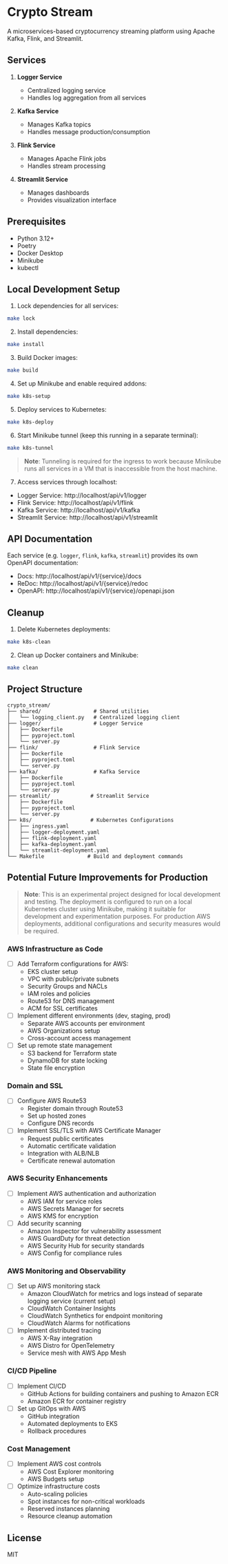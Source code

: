 # Crypto Stream

A microservices-based cryptocurrency streaming platform using Apache Kafka, Flink, and Streamlit.

## Services

1. **Logger Service**
   - Centralized logging service
   - Handles log aggregation from all services

2. **Kafka Service**
   - Manages Kafka topics
   - Handles message production/consumption

3. **Flink Service**
   - Manages Apache Flink jobs
   - Handles stream processing

4. **Streamlit Service**
   - Manages dashboards
   - Provides visualization interface

## Prerequisites

- Python 3.12+
- Poetry
- Docker Desktop
- Minikube
- kubectl

## Local Development Setup

1. Lock dependencies for all services:
```bash
make lock
```

2. Install dependencies:
```bash
make install
```

3. Build Docker images:
```bash
make build
```

4. Set up Minikube and enable required addons:
```bash
make k8s-setup
```

5. Deploy services to Kubernetes:
```bash
make k8s-deploy
```

6. Start Minikube tunnel (keep this running in a separate terminal):
```bash
make k8s-tunnel
```
> **Note**: Tunneling is required for the ingress to work because Minikube runs all services in a VM that is inaccessible from the host machine.

7. Access services through localhost:
- Logger Service: http://localhost/api/v1/logger
- Flink Service: http://localhost/api/v1/flink
- Kafka Service: http://localhost/api/v1/kafka
- Streamlit Service: http://localhost/api/v1/streamlit

## API Documentation

Each service (e.g. `logger`, `flink`, `kafka`, `streamlit`) provides its own OpenAPI documentation:

- Docs: http://localhost/api/v1/{service}/docs
- ReDoc: http://localhost/api/v1/{service}/redoc
- OpenAPI: http://localhost/api/v1/{service}/openapi.json

## Cleanup

1. Delete Kubernetes deployments:
```bash
make k8s-clean
```

2. Clean up Docker containers and Minikube:
```bash
make clean
```

## Project Structure
```
crypto_stream/
├── shared/                 # Shared utilities
│   └── logging_client.py   # Centralized logging client
├── logger/                 # Logger Service
│   ├── Dockerfile
│   ├── pyproject.toml
│   └── server.py
├── flink/                  # Flink Service
│   ├── Dockerfile
│   ├── pyproject.toml
│   └── server.py
├── kafka/                  # Kafka Service
│   ├── Dockerfile
│   ├── pyproject.toml
│   └── server.py
├── streamlit/             # Streamlit Service
│   ├── Dockerfile
│   ├── pyproject.toml
│   └── server.py
├── k8s/                   # Kubernetes Configurations
│   ├── ingress.yaml
│   ├── logger-deployment.yaml
│   ├── flink-deployment.yaml
│   ├── kafka-deployment.yaml
│   └── streamlit-deployment.yaml
└── Makefile              # Build and deployment commands
```

## Potential Future Improvements for Production

> **Note**: This is an experimental project designed for local development and testing. The deployment is configured to run on a local Kubernetes cluster using Minikube, making it suitable for development and experimentation purposes. For production AWS deployments, additional configurations and security measures would be required.

### AWS Infrastructure as Code
- [ ] Add Terraform configurations for AWS:
  - EKS cluster setup
  - VPC with public/private subnets
  - Security Groups and NACLs
  - IAM roles and policies
  - Route53 for DNS management
  - ACM for SSL certificates
- [ ] Implement different environments (dev, staging, prod)
  - Separate AWS accounts per environment
  - AWS Organizations setup
  - Cross-account access management
- [ ] Set up remote state management
  - S3 backend for Terraform state
  - DynamoDB for state locking
  - State file encryption

### Domain and SSL
- [ ] Configure AWS Route53
  - Register domain through Route53
  - Set up hosted zones
  - Configure DNS records
- [ ] Implement SSL/TLS with AWS Certificate Manager
  - Request public certificates
  - Automatic certificate validation
  - Integration with ALB/NLB
  - Certificate renewal automation

### AWS Security Enhancements
- [ ] Implement AWS authentication and authorization
  - AWS IAM for service roles
  - AWS Secrets Manager for secrets
  - AWS KMS for encryption
- [ ] Add security scanning
  - Amazon Inspector for vulnerability assessment
  - AWS GuardDuty for threat detection
  - AWS Security Hub for security standards
  - AWS Config for compliance rules

### AWS Monitoring and Observability
- [ ] Set up AWS monitoring stack
  - Amazon CloudWatch for metrics and logs instead of separate logging service (current setup)
  - CloudWatch Container Insights
  - CloudWatch Synthetics for endpoint monitoring
  - CloudWatch Alarms for notifications
- [ ] Implement distributed tracing
  - AWS X-Ray integration
  - AWS Distro for OpenTelemetry
  - Service mesh with AWS App Mesh

### CI/CD Pipeline
- [ ] Implement CI/CD
  - GitHub Actions for building containers and pushing to Amazon ECR
  - Amazon ECR for container registry
- [ ] Set up GitOps with AWS
  - GitHub integration
  - Automated deployments to EKS
  - Rollback procedures

### Cost Management
- [ ] Implement AWS cost controls
  - AWS Cost Explorer monitoring
  - AWS Budgets setup
- [ ] Optimize infrastructure costs
  - Auto-scaling policies
  - Spot instances for non-critical workloads
  - Reserved instances planning
  - Resource cleanup automation

## License

MIT
